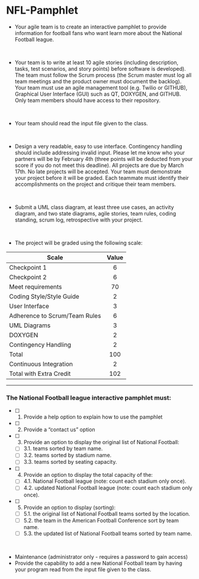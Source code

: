 # NFL-Pamphlet
- Your agile team is to create an interactive pamphlet to provide information for football fans who want learn more about the National Football league.
<br/>

-  Your team is to write at least 10 agile stories (including description, tasks, test scenarios, and story points) before software is developed).  The team must follow the Scrum process (the Scrum master must log all team meetings and the product owner must document the backlog). Your team must use an agile management tool (e.g. Twilio or GITHUB), Graphical User Interface (GUI) such as QT, DOXYGEN, and GITHUB.    Only team members should have access to their repository.
<br/>

- Your team should read the input file given to the class.
<br/>

- Design a very readable, easy to use interface. Contingency handling should include addressing invalid input. Please let me know who your partners will be by February 4th (three points will be deducted from your score if you do not meet this deadline). All projects are due by March 17th. No late projects will be accepted. Your team must demonstrate your project before it will be graded.   Each teammate must identify their accomplishments on the project and critique their team members.
<br/>

- Submit a UML class diagram, at least three use cases, an activity diagram, and two state diagrams, agile stories, team rules, coding standing, scrum log, retrospective with your project.
<br/>

- The project will be graded using the following scale:

| Scale | Value |
| ----- | :---: |
| Checkpoint 1 | 6 |
| Checkpoint 2 | 6 |
| Meet requirements | 70 |
| Coding Style/Style Guide | 2 |
| User Interface | 3 |
| Adherence to Scrum/Team Rules | 6 |
| UML Diagrams | 3 |
| DOXYGEN | 2 |
| Contingency Handling | 2 |
| Total | 100 |
| Continuous Integration | 2 |
| Total with Extra Credit | 102 |

-----------------------------------
### The National Football league interactive pamphlet must:
- [ ] 1.  Provide a help option to explain how to use the pamphlet
- [ ] 2.  Provide a “contact us” option
- [ ] 3.  Provide an option to display the original list of National Football:
    + [ ] 3.1.  teams sorted by team name.
    + [ ] 3.2.  teams sorted by stadium name.
    + [ ] 3.3.  teams sorted by seating capacity.
- [ ] 4.  Provide an option to display the total capacity of the:
    + [ ] 4.1.  National Football league (note: count each stadium only once).
    + [ ] 4.2.  updated National Football league (note: count each stadium only once).
- [ ] 5.  Provide an option to display (sorting):
    + [ ] 5.1.  the original list of National Football teams sorted by the location.
    + [ ] 5.2.  the team in the American Football Conference sort by team name.
    + [ ] 5.3.  the updated list of National Football teams sorted by team name.
<br/>

- Maintenance (administrator only - requires a password to gain access)
- Provide the capability to add  a new National Football team by having your program read from the input file given to the class.
